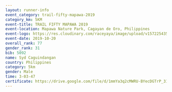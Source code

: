 ```yaml
---
layout: runner-info 
event_category: trail-fifty-mapawa-2019 
category_km: 5KM 
event-title: TRAIL FIFTY MAPAWA 2019  
event-location: Mapawa Nature Park, Cagayan de Oro, Philippines 
event-logo: https://res.cloudinary.com/raceyaya/image/upload/v1572254355/logo/trail-fifty-mapawa_fizjmb.jpg 
event-date: 2019-10-20 
overall_rank: 77
gender_rank: 31
bib: 5092
name: Syd Caguindangan
country: Philippines
category: 5km
gender: Male
time: 3-03-47
certificate: https://drive.google.com/file/d/1mmYa3q2cMWRU-BYecDGTrP_31FrGLK7y/view?usp=sharing
---
```

